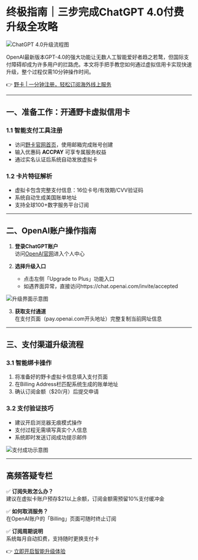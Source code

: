 # 终极指南｜三步完成ChatGPT 4.0付费升级全攻略

![ChatGPT 4.0升级流程图](https://bbtdd.com/wp-content/uploads/img/30127783.webp)

OpenAI最新版本GPT-4.0的强大功能让无数人工智能爱好者趋之若鹜，但国际支付障碍却成为许多用户的拦路虎。本文将手把手教您如何通过虚拟信用卡实现快速升级，整个过程仅需10分钟操作时间。

👉 [野卡 | 一分钟注册，轻松订阅海外线上服务](https://bbtdd.com/yeka)

---

## 一、准备工作：开通野卡虚拟信用卡

### 1.1 智能支付工具注册
- 访问[野卡官网首页](https://bbtdd.com/yeka)，使用邮箱完成账号创建
- 输入优惠码 **ACCPAY** 可享专属服务权益
- 通过实名认证后系统自动发放虚拟卡

### 1.2 卡片特征解析
- 虚拟卡包含完整支付信息：16位卡号/有效期/CVV验证码
- 系统自动生成美国账单地址
- 支持全球100+数字服务平台订阅

---

## 二、OpenAI账户操作指南

1. **登录ChatGPT账户**  
   访问[OpenAI官网](https://chat.openai.com)进入个人中心

2. **选择升级入口**  
   - 点击左侧「Upgrade to Plus」功能入口
   - 如遇界面异常，直接访问https://chat.openai.com/invite/accepted

![升级界面示意图](https://bbtdd.com/wp-content/uploads/img/766036832398.webp)

3. **获取支付通道**  
   在支付页面（pay.openai.com开头地址）完整复制当前网址信息

---

## 三、支付渠道升级流程

### 3.1 智能绑卡操作
1. 将准备好的野卡虚拟卡信息填入支付页面
2. 在Billing Address栏匹配系统生成的账单地址
3. 确认订阅金额（$20/月）后提交申请

### 3.2 支付验证技巧
- 建议开启浏览器无痕模式操作
- 支付过程无需填写真实个人信息
- 系统即时发送订阅成功提示邮件

![支付成功示意图](https://bbtdd.com/wp-content/uploads/img/47597143340583.webp)

---

## 高频答疑专栏

✅ **订阅失败怎么办？**  
建议在虚拟卡账户预存$21以上余额，订阅金额需预留10%支付缓冲金

✅ **如何取消服务？**  
在OpenAI账户的「Billing」页面可随时终止订阅

✅ **订阅周期说明**  
系统每月自动扣费，支持随时更换支付卡

👉 [立即开启智能升级体验](https://bbtdd.com/yeka)